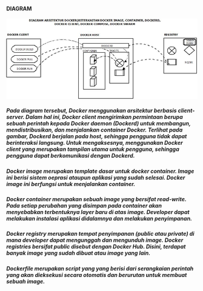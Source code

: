 #### DIAGRAM
![](https://github.com/Tyassasmita/tekn-cloud-computing/blob/master/minggu-08/T.jpeg)
##### Pada diagram tersebut, Docker menggunakan arsitektur berbasis client-server. Dalam hal ini, Docker client mengirimkan permintaan berupa sebuah perintah kepada Docker daemon (Dockerd) untuk membangun, mendistribusikan, dan menjalankan container Docker. Terlihat pada gambar, Dockerd berjalan pada host, sehingga pengguna tidak dapat berinteraksi langsung. Untuk mengaksesnya, menggunakan Docker client yang merupakan tampilan utama untuk pengguna, sehingga pengguna dapat berkomunikasi dengan Dockerd.
##### Docker image merupakan template dasar untuk docker container. Image ini berisi sistem oeprasi ataupun aplikasi yang sudah selesai. Docker image ini berfungsi untuk menjalankan container.
##### Docker container merupakan sebuah image yang bersifat read-write. Pada setiap perubahan yang disimpan pada container akan menyebabkan terbentuknya layer baru di atas image. Developer dapat melakukan instalasi aplikasi didalamnya dan melakukan penyimpanan.
##### Docker registry merupakan tempat penyimpanan (public atau private) di mana developer dapat mengunggah dan mengunduh image. Docker registries bersifat public disebut dengan Docker Hub. Disini, terdapat banyak image yang sudah dibuat atau image yang lain.
##### Dockerfile merupakan script yang yang berisi dari serangkaian perintah yang akan dieksekusi secara otomatis dan berurutan untuk membuat sebuah image.
